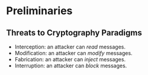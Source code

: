 # Preliminaries
## Threats to Cryptography Paradigms
- Interception: an attacker can *read* messages.
- Modification: an attacker can *modify* messages.
- Fabrication: an attacker can *inject* messages.
- Interruption: an attacker can *block* messages.
